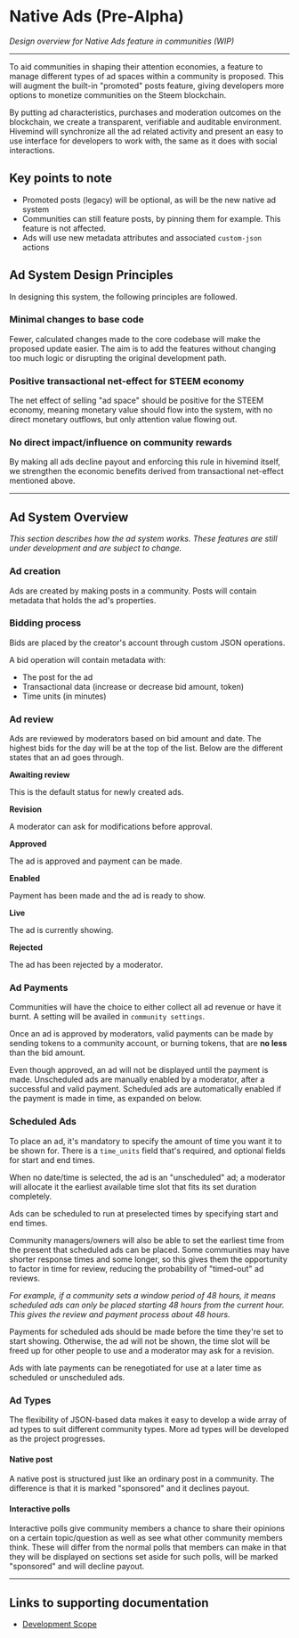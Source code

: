 # Native Ads (Pre-Alpha)

*Design overview for Native Ads feature in communities (WIP)*

---

To aid communities in shaping their attention economies, a feature to manage different types of ad spaces within a community is proposed. This will augment the built-in "promoted" posts feature, giving developers more options to monetize communities on the Steem blockchain.

By putting ad characteristics, purchases and moderation outcomes on the blockchain, we create a transparent, verifiable and auditable environment. Hivemind will synchronize all the ad related activity and present an easy to use interface for developers to work with, the same as it does with social interactions.

## Key points to note

- Promoted posts (legacy) will be optional, as will be the new native ad system
- Communities can still feature posts, by pinning them for example. This feature is not affected.
- Ads will use new metadata attributes and associated `custom-json` actions

## Ad System Design Principles

In designing this system, the following principles are followed.

### Minimal changes to base code

Fewer, calculated changes made to the core codebase will make the proposed update easier. The aim is to add the features without changing too much logic or disrupting the original development path.

### Positive transactional net-effect for STEEM economy

The net effect of selling "ad space" should be positive for the STEEM economy, meaning monetary value should flow into the system, with no direct monetary outflows, but only attention value flowing out.

### No direct impact/influence on community rewards

By making all ads decline payout and enforcing this rule in hivemind itself, we strengthen the economic benefits derived from transactional net-effect mentioned above.

---

## Ad System Overview

*This section describes how the ad system works. These features are still under development and are subject to change.*

### Ad creation

Ads are created by making posts in a community. Posts will contain metadata that holds the ad's properties.

### Bidding process

Bids are placed by the creator's account through custom JSON operations.

A bid operation will contain metadata with:

- The post for the ad
- Transactional data (increase or decrease bid amount, token)
- Time units (in minutes)

### Ad review

Ads are reviewed by moderators based on bid amount and date. The highest bids for the day will be at the top of the list. Below are the different states that an ad goes through.

**Awaiting review**

This is the default status for newly created ads.

**Revision**

A moderator can ask for modifications before approval.

**Approved**

The ad is approved and payment can be made.

**Enabled**

Payment has been made and the ad is ready to show.

**Live**

The ad is currently showing.

**Rejected**

The ad has been rejected by a moderator.

### Ad Payments

Communities will have the choice to either collect all ad revenue or have it burnt. A setting will be availed in `community settings`.

Once an ad is approved by moderators, valid payments can be made by sending tokens to a community account, or burning tokens, that are **no less** than the bid amount.

Even though approved, an ad will not be displayed until the payment is made. Unscheduled ads are manually enabled by a moderator, after a successful and valid payment. Scheduled ads are automatically enabled if the payment is made in time, as expanded on below.

### Scheduled Ads

To place an ad, it's mandatory to specify the amount of time you want it to be shown for. There is a `time_units` field that's required, and optional fields for start and end times.

When no date/time is selected, the ad is an "unscheduled" ad;  a moderator will allocate it the earliest available time slot that fits its set duration completely.

Ads can be scheduled to run at preselected times by specifying start and end times.

Community managers/owners will also be able to set the earliest time from the present that scheduled ads can be placed. Some communities may have shorter response times and some longer, so this gives them the opportunity to factor in time for review, reducing the probability of "timed-out" ad reviews.

*For example, if a community sets a window period of 48 hours, it means scheduled ads can only be placed starting 48 hours from the current hour. This gives the review and payment process about 48 hours.*

Payments for scheduled ads should be made before the time they're set to start showing. Otherwise, the ad will not be shown, the time slot will be freed up for other people to use and a moderator may ask for a revision.

Ads with late payments can be renegotiated for use at a later time as scheduled or unscheduled ads.


### Ad Types

The flexibility of JSON-based data makes it easy to develop a wide array of ad types to suit different community types. More ad types will be developed as the project progresses.

#### Native post

A native post is structured just like an ordinary post in a community. The difference is that it is marked "sponsored" and it declines payout.

#### Interactive polls

Interactive polls give community members a chance to share their opinions on a certain topic/question as well as see what other community members think. These will differ from the normal polls that members can make in that they will be displayed on sections set aside for such polls, will be marked "sponsored" and will decline payout.


---

## Links to supporting documentation

- [Development Scope](https://github.com/imwatsi/hivemind/blob/master/docs/native_ads/dev_scope.md)
